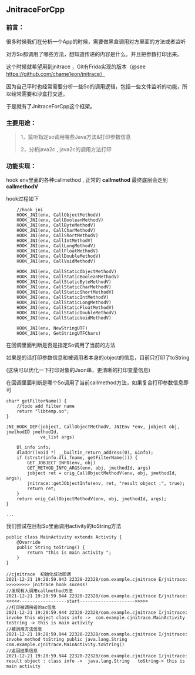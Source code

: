 ## JnitraceForCpp

### 前言：

很多时候我们在分析一个App的时候，需要做黑盒调用对方里面的方法或者监听

对方So都调用了哪些方法，想知道传递的内容是什么。并且把参数打印出来。

这个时候就希望用到jnitrace ，Git有Frida实现的版本（@see https://github.com/chame1eon/jnitrace）

因为自己平时也经常需要分析一些So的调用逻辑，包括一些文件监听的功能，所以经常需要和沙盒打交道。

于是就有了JnitraceForCpp这个框架。



### 主要用途：

>1，监听指定so调用哪些Java方法&打印参数信息
>
>2，分析java2c , java2c的调用方法打印

### 功能实现：

hook env里面的各种callmethod , 正常的 **callmethod** 最终底层会走到**callmethodV** 

hook过程如下

```
    //hook jni
    HOOK_JNI(env, CallObjectMethodV)
    HOOK_JNI(env, CallBooleanMethodV)
    HOOK_JNI(env, CallByteMethodV)
    HOOK_JNI(env, CallCharMethodV)
    HOOK_JNI(env, CallShortMethodV)
    HOOK_JNI(env, CallIntMethodV)
    HOOK_JNI(env, CallLongMethodV)
    HOOK_JNI(env, CallFloatMethodV)
    HOOK_JNI(env, CallDoubleMethodV)
    HOOK_JNI(env, CallVoidMethodV)
    
    HOOK_JNI(env, CallStaticObjectMethodV)
    HOOK_JNI(env, CallStaticBooleanMethodV)
    HOOK_JNI(env, CallStaticByteMethodV)
    HOOK_JNI(env, CallStaticCharMethodV)
    HOOK_JNI(env, CallStaticShortMethodV)
    HOOK_JNI(env, CallStaticIntMethodV)
    HOOK_JNI(env, CallStaticLongMethodV)
    HOOK_JNI(env, CallStaticFloatMethodV)
    HOOK_JNI(env, CallStaticDoubleMethodV)
    HOOK_JNI(env, CallStaticVoidMethodV)

    HOOK_JNI(env, NewStringUTF)
    HOOK_JNI(env, GetStringUTFChars)
```

在回调里面判断是否是指定So调用了当前的方法

如果是的话打印参数信息和被调用者本身的object的信息，目前只打印了toString 

(这块可以优化一下打印对象的Json串，更清晰的打印变量信息)



在回调里面判断是哪个So调用了当前callmethod方法，如果复合打印参数信息即可

```
char* getFilterName() {
    //todo add filter name
    return "libtemp.so";
}

JNI_HOOK_DEF(jobject, CallObjectMethodV, JNIEnv *env, jobject obj, jmethodID jmethodId,
             va_list args)

    Dl_info info;
    dladdr((void *) __builtin_return_address(0), &info);
    if (strstr(info.dli_fname, getFilterName())) {
        GET_JOBJECT_INFO(env, obj)
        GET_METHOD_INFO_ARGS(env, obj, jmethodId, args)
        jobject ret = orig_CallObjectMethodV(env, obj, jmethodId, args);
        jnitrace::getJObjectInfo(env, ret, "result object :", true);
        return ret;
    }
    return orig_CallObjectMethodV(env, obj, jmethodId, args);
}

...
```

我们尝试在目标So里面调用activity的toString方法

```
public class MainActivity extends Activity {
	@Override
    public String toString() {
        return "this is main activity ";
    }
}
```



```
//cjnitrace  初始化成功回调
2021-12-21 19:28:59.943 22328-22328/com.example.cjnitrace E/jnitrace: >>>>>>>>> jnitrace hook sucess! 
//发现有人调用callmethod方法
2021-12-21 19:28:59.944 22328-22328/com.example.cjnitrace E/jnitrace: <<<<<------------------start--------------------->>>>>
//打印被调用者的ac信息
2021-12-21 19:28:59.944 22328-22328/com.example.cjnitrace I/jnitrace: invoke this object class info ->  com.example.cjnitrace.MainActivity   toString -> this is main activity  
//被调用方法信息
2021-12-21 19:28:59.944 22328-22328/com.example.cjnitrace I/jnitrace: invoke method toString public java.lang.String com.example.cjnitrace.MainActivity.toString() 
//返回结果信息
2021-12-21 19:28:59.944 22328-22328/com.example.cjnitrace I/jnitrace: result object : class info ->  java.lang.String   toString-> this is main activity  
```



